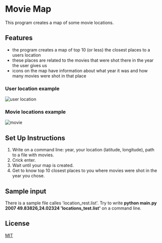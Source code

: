 # Movie Map
This program creates a map of some movie locations.

## Features
- the program creates a map of top 10 (or less) the closest places to a users location
- these places are related to the movies that were shot there in the year the user gives us
- icons on the map have information about what year it was and how many movies were shot in that place

### User location example
![user location](https://user-images.githubusercontent.com/116520570/219592828-0b81d496-d6aa-43e1-859b-4b9312982527.png)

### Movie locations example
![movie](https://user-images.githubusercontent.com/116520570/219593335-126a80d5-f521-4475-a946-6d3063015b7f.png)

## Set Up Instructions
1. Write on a command line: year, your location (latitude, longitude), path to a file with movies.
2. Crick enter.
3. Wait until your map is created.
4. Get to know top 10 closest places to you where movies were shot in the year you chose.

## Sample input
There is a sample file calles 'location_rest.list'. Try to write
<strong>python main.py 2007 49.83826,24.02324 'locations_test.list'</strong> on a command line.

## License
[MIT](https://choosealicense.com/licenses/mit/)
